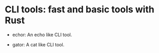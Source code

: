 # CLI tools: fast and basic tools with Rust

* echor: An echo like CLI tool.

* gator: A cat like CLI tool.
